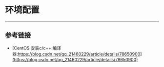 # 环境配置
***

## 参考链接
- [CentOS 安装c/c++ 编译器:https://blog.csdn.net/qq_21460229/article/details/78650900](https://blog.csdn.net/qq_21460229/article/details/78650900)